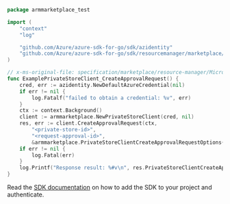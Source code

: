 ```go
package armmarketplace_test

import (
	"context"
	"log"

	"github.com/Azure/azure-sdk-for-go/sdk/azidentity"
	"github.com/Azure/azure-sdk-for-go/sdk/resourcemanager/marketplace/armmarketplace"
)

// x-ms-original-file: specification/marketplace/resource-manager/Microsoft.Marketplace/stable/2021-06-01/examples/CreateApprovalRequest.json
func ExamplePrivateStoreClient_CreateApprovalRequest() {
	cred, err := azidentity.NewDefaultAzureCredential(nil)
	if err != nil {
		log.Fatalf("failed to obtain a credential: %v", err)
	}
	ctx := context.Background()
	client := armmarketplace.NewPrivateStoreClient(cred, nil)
	res, err := client.CreateApprovalRequest(ctx,
		"<private-store-id>",
		"<request-approval-id>",
		&armmarketplace.PrivateStoreClientCreateApprovalRequestOptions{Payload: nil})
	if err != nil {
		log.Fatal(err)
	}
	log.Printf("Response result: %#v\n", res.PrivateStoreClientCreateApprovalRequestResult)
}
```

Read the [SDK documentation](https://github.com/Azure/azure-sdk-for-go/blob/sdk%2Fresourcemanager%2Fmarketplace%2Farmmarketplace%2Fv0.2.1/sdk/resourcemanager/marketplace/armmarketplace/README.md) on how to add the SDK to your project and authenticate.
